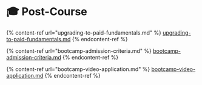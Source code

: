 # 🎓 Post-Course

{% content-ref url="upgrading-to-paid-fundamentals.md" %}
[upgrading-to-paid-fundamentals.md](upgrading-to-paid-fundamentals.md)
{% endcontent-ref %}

{% content-ref url="bootcamp-admission-criteria.md" %}
[bootcamp-admission-criteria.md](bootcamp-admission-criteria.md)
{% endcontent-ref %}

{% content-ref url="bootcamp-video-application.md" %}
[bootcamp-video-application.md](bootcamp-video-application.md)
{% endcontent-ref %}
